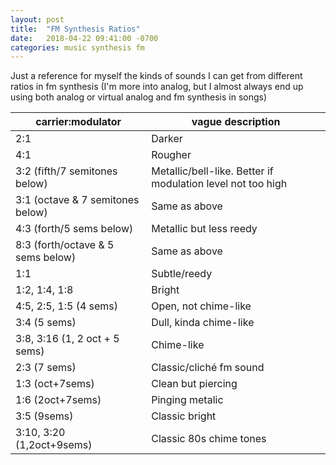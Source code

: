 ```yaml
---
layout: post
title:  "FM Synthesis Ratios"
date:   2018-04-22 09:41:00 -0700
categories: music synthesis fm
---
```

Just a reference for myself the kinds of sounds I can get from different ratios in fm synthesis (I'm more into analog, but I almost always end up using both analog or virtual analog and fm synthesis in songs)

| carrier:modulator | vague description |
|-------------------|-------------------|
| 2:1               | Darker            |
| 4:1               | Rougher           |
| 3:2 (fifth/7 semitones below) | Metallic/bell-like. Better if modulation level not too high |
| 3:1 (octave & 7 semitones below) | Same as above |
| 4:3 (forth/5 sems below) | Metallic but less reedy |
| 8:3 (forth/octave & 5 sems below) | Same as above |
| 1:1               | Subtle/reedy      |
| 1:2, 1:4, 1:8     | Bright            |
| 4:5, 2:5, 1:5 (4 sems) | Open, not chime-like |
| 3:4 (5 sems)      | Dull, kinda chime-like |
| 3:8, 3:16 (1, 2 oct + 5 sems) | Chime-like |
| 2:3 (7 sems) | Classic/cliché fm sound |
| 1:3 (oct+7sems)   | Clean but piercing |
| 1:6 (2oct+7sems)	| Pinging metalic    |
| 3:5 (9sems)       | Classic bright     |
| 3:10, 3:20 (1,2oct+9sems) | Classic 80s chime tones |